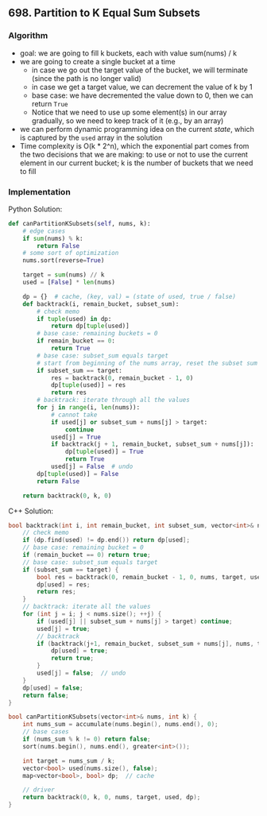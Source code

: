 ## 698. Partition to K Equal Sum Subsets
### Algorithm
- goal: we are going to fill k buckets, each with value sum(nums) / k
- we are going to create a single bucket at a time
    - in case we go out the target value of the bucket, we will terminate (since the path is no longer valid)
    - in case we get a target value, we can decrement the value of k by 1
    - base case: we have decremented the value down to 0, then we can return `True`
    - Notice that we need to use up some element(s) in our array gradually, so we need to keep track of it (e.g., by an array)
- we can perform dynamic programming idea on the current *state*, which is captured by the `used` array in the solution
- Time complexity is O(k * 2^n), which the exponential part comes from the two decisions that we are making: to use or not to use the current element in our current bucket; k is the number of buckets that we need to fill
### Implementation
Python Solution:
```python
def canPartitionKSubsets(self, nums, k):
    # edge cases
    if sum(nums) % k:
        return False
    # some sort of optimization
    nums.sort(reverse=True)

    target = sum(nums) // k
    used = [False] * len(nums)

    dp = {}  # cache, (key, val) = (state of used, true / false)
    def backtrack(i, remain_bucket, subset_sum):
        # check memo
        if tuple(used) in dp:
            return dp[tuple(used)]
        # base case: remaining buckets = 0
        if remain_bucket == 0:
            return True
        # base case: subset_sum equals target
        # start from beginning of the nums array, reset the subset sum (new bucket)
        if subset_sum == target:
            res = backtrack(0, remain_bucket - 1, 0)
            dp[tuple(used)] = res
            return res
        # backtrack: iterate through all the values
        for j in range(i, len(nums)):
            # cannot take
            if used[j] or subset_sum + nums[j] > target:
                continue
            used[j] = True
            if backtrack(j + 1, remain_bucket, subset_sum + nums[j]):  # backtrack
                dp[tuple(used)] = True
                return True
            used[j] = False  # undo
        dp[tuple(used)] = False
        return False

    return backtrack(0, k, 0)
```
C++ Solution:
```cpp
bool backtrack(int i, int remain_bucket, int subset_sum, vector<int>& nums, int& target, vector<bool>& used, map<vector<bool>, bool>& dp) {
    // check memo
    if (dp.find(used) != dp.end()) return dp[used];
    // base case: remaining bucket = 0
    if (remain_bucket == 0) return true;
    // base case: subset_sum equals target
    if (subset_sum == target) {
        bool res = backtrack(0, remain_bucket - 1, 0, nums, target, used, dp);
        dp[used] = res;
        return res;
    }
    // backtrack: iterate all the values
    for (int j = i; j < nums.size(); ++j) {
        if (used[j] || subset_sum + nums[j] > target) continue;
        used[j] = true;
        // backtrack
        if (backtrack(j+1, remain_bucket, subset_sum + nums[j], nums, target, used, dp)) {
            dp[used] = true;
            return true;
        }
        used[j] = false;  // undo
    }
    dp[used] = false;
    return false;
}

bool canPartitionKSubsets(vector<int>& nums, int k) {
    int nums_sum = accumulate(nums.begin(), nums.end(), 0);
    // base cases
    if (nums_sum % k != 0) return false;
    sort(nums.begin(), nums.end(), greater<int>());

    int target = nums_sum / k;
    vector<bool> used(nums.size(), false);
    map<vector<bool>, bool> dp;  // cache

    // driver
    return backtrack(0, k, 0, nums, target, used, dp);
}
```